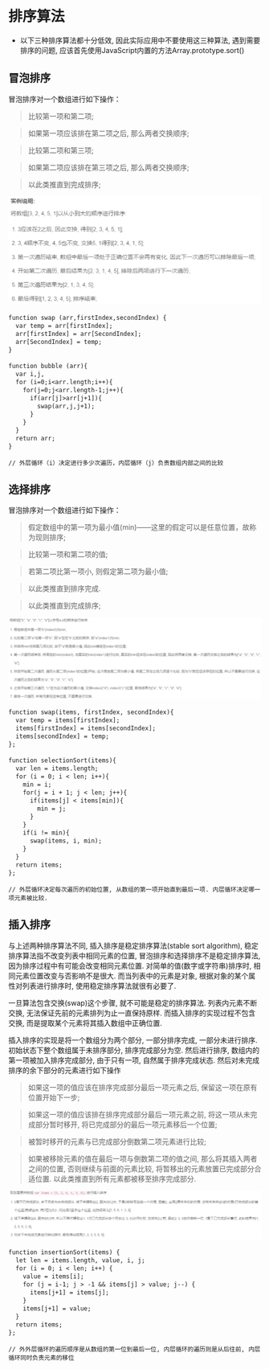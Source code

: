 # 排序算法

* 以下三种排序算法都十分低效, 因此实际应用中不要使用这三种算法, 遇到需要排序的问题, 应该首先使用JavaScript内置的方法Array.prototype.sort()

## 冒泡排序

 冒泡排序对一个数组进行如下操作：

> 比较第一项和第二项;

> 如果第一项应该排在第二项之后, 那么两者交换顺序;

> 比较第二项和第三项;

> 如果第二项应该排在第三项之后, 那么两者交换顺序;

>以此类推直到完成排序;

![排序算法](/assets/JS/常用算法/冒泡排序.png)

```
function swap (arr,firstIndex,secondIndex) {
  var temp = arr[firstIndex];
  arr[firstIndex] = arr[SecondIndex];
  arr[SecondIndex] = temp;
}

function bubble (arr){
  var i,j,
  for (i=0;i<arr.length;i++){
    for(j=0;j<arr.length-1;j++){
      if(arr[j]>arr[j+1]){
        swap(arr,j,j+1);
      }
    }
  }
  return arr;
}

// 外层循环（i）决定进行多少次遍历，内层循环（j）负责数组内部之间的比较
```

## 选择排序

 冒泡排序对一个数组进行如下操作：

> 假定数组中的第一项为最小值(min)——这里的假定可以是任意位置，故称为现则排序;

> 比较第一项和第二项的值;

> 若第二项比第一项小, 则假定第二项为最小值;

> 以此类推直到排序完成.

> 以此类推直到完成排序;

![排序算法](/assets/JS/常用算法/选择排序.png)

```
function swap(items, firstIndex, secondIndex){
  var temp = items[firstIndex];
  items[firstIndex] = items[secondIndex];
  items[secondIndex] = temp;
};

function selectionSort(items){
  var len = items.length;
  for (i = 0; i < len; i++){
    min = i;
    for(j = i + 1; j < len; j++){
      if(items[j] < items[min]){
        min = j;
      }
    }
    if(i != min){
      swap(items, i, min);
    }
  }
  return items;
};

// 外层循环决定每次遍历的初始位置, 从数组的第一项开始直到最后一项. 内层循环决定哪一项元素被比较.
```
## 插入排序

与上述两种排序算法不同, 插入排序是稳定排序算法(stable sort algorithm), 稳定排序算法指不改变列表中相同元素的位置, 冒泡排序和选择排序不是稳定排序算法, 因为排序过程中有可能会改变相同元素位置. 对简单的值(数字或字符串)排序时, 相同元素位置改变与否影响不是很大. 而当列表中的元素是对象, 根据对象的某个属性对列表进行排序时, 使用稳定排序算法就很有必要了.

一旦算法包含交换(swap)这个步骤, 就不可能是稳定的排序算法. 列表内元素不断交换, 无法保证先前的元素排列为止一直保持原样. 而插入排序的实现过程不包含交换, 而是提取某个元素将其插入数组中正确位置.

插入排序的实现是将一个数组分为两个部分, 一部分排序完成, 一部分未进行排序. 初始状态下整个数组属于未排序部分, 排序完成部分为空. 然后进行排序, 数组内的第一项被加入排序完成部分, 由于只有一项, 自然属于排序完成状态. 然后对未完成排序的余下部分的元素进行如下操作

> 如果这一项的值应该在排序完成部分最后一项元素之后, 保留这一项在原有位置开始下一步;

> 如果这一项的值应该排在排序完成部分最后一项元素之前, 将这一项从未完成部分暂时移开, 将已完成部分的最后一项元素移后一个位置;

> 被暂时移开的元素与已完成部分倒数第二项元素进行比较;

> 如果被移除元素的值在最后一项与倒数第二项的值之间, 那么将其插入两者之间的位置, 否则继续与前面的元素比较, 将暂移出的元素放置已完成部分合适位置. 以此类推直到所有元素都被移至排序完成部分.

![排序算法](/assets/JS/常用算法/插入排序.png)

```
function insertionSort(items) {
  let len = items.length, value, i, j;
  for (i = 0; i < len; i++) {
    value = items[i];
    for (j = i-1; j > -1 && items[j] > value; j--) {
      items[j+1] = items[j];
    }
    items[j+1] = value;
  }
  return items;
};

// 外外层循环的遍历顺序是从数组的第一位到最后一位, 内层循环的遍历则是从后往前, 内层循环同时负责元素的移位
```


